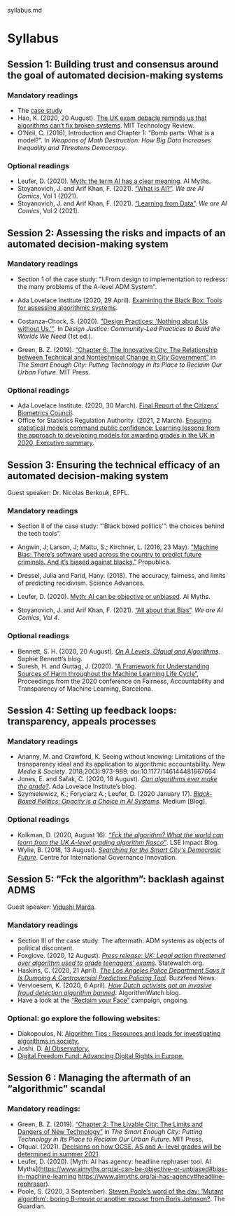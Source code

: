 syllabus.md

# Syllabus

## Session 1: Building trust and consensus around the goal of automated decision-making systems

### Mandatory readings
* The [case study](/2021-casestudy-algo.pdf)
* Hao, K. (2020, 20 August). [The UK exam debacle reminds us that algorithms can’t fix broken systems](https://www.technologyreview.com/2020/08/20/1007502/uk-exam-algorithm-cant-fix-broken-system/). MIT Technology Review.
* O’Neil, C. (2016), Introduction and Chapter 1: “Bomb parts: What is a model?”. In _Weapons of Math Destruction: How Big Data Increases Inequality and Threatens Democracy_.

### Optional readings
* Leufer, D. (2020). [Myth: the term AI has a clear meaning](https://www.aimyths.org/the-term-ai-has-a-clear-meaning). AI Myths. 
* Stoyanovich, J. and Arif Khan, F. (2021). [“What is AI?”](https://dataresponsibly.github.io/we-areai/comics/vol1_en.pdf). _We are AI Comics_, Vol 1 (2021). 
* Stoyanovich, J. and Arif Khan, F. (2021). [“Learning from Data”](https://dataresponsibly.github.io/we-are-ai/comics/vol2_en.pdf). _We are AI Comics_, Vol 2 (2021).  

## Session 2: Assessing the risks and impacts of an automated decision-making system

### Mandatory readings 

* Section 1 of the case study: "I.From design to implementation to redress: the many problems of the A-level ADM System". 

* Ada Lovelace Institute (2020, 29 April). [Examining the Black Box: Tools for assessing algorithmic systems](https://www.adalovelaceinstitute.org/report/examining-the-black-box-tools-for-assessing-algorithmic-systems/). 
* Costanza-Chock, S. (2020). ["Design Practices: 'Nothing about Us without Us.'"](https://design-justice.pubpub.org/pub/cfohnud7). In _Design Justice: Community-Led Practices to Build the Worlds We Need_ (1st ed.). 
* Green, B. Z. (2019). [“Chapter 6: The Innovative City: The Relationship between Technical and Nontechnical Change in City Government”](https://doi.org/10.7551/mitpress/11555.003.0008) in _The Smart Enough City: Putting Technology in Its Place to Reclaim Our Urban Future_. MIT Press. 

### Optional readings
* Ada Lovelace Institute. (2020, 30 March). [Final Report of the Citizens’ Biometrics Council](https://www.adalovelaceinstitute.org/project/citizens-biometrics-council/).
* Office for Statistics Regulation Authority. (2021, 2 March). [Ensuring statistical models command public confidence: Learning lessons from the approach to developing models for awarding grades in the UK in 2020,  Executive summary](https://osr.statisticsauthority.gov.uk/publication/ensuring-statistical-models-command-public-confidence/). 
 
## Session 3: Ensuring the technical efficacy of an automated decision-making system

Guest speaker: Dr. Nicolas Berkouk, EPFL.

### Mandatory readings
* Section II of the case study: “‘Black boxed politics’”: the choices behind the tech tools”.

* Angwin, J; Larson, J; Mattu, S.; Kirchner, L. (2016, 23 May). ["Machine Bias: There’s software used across the country to predict future criminals. And it’s biased against blacks."](https://www.propublica.org/article/machine-bias-risk-assessments-in-criminal-sentencing) Propublica. 
* Dressel, Julia and Farid, Hany. (2018). The accuracy, fairness, and limits of predicting recidivism. Science Advances. 
* Leufer, D. (2020). [Myth: AI can be objective or unbiased](https://www.aimyths.org/ai-can-be-objective-or-unbiased#bias-in-machine-learning). AI Myths. 
* Stoyanovich, J. and Arif Khan, F. (2021). [“All about that Bias”](https://dataresponsibly.github.io/we-are-ai/comics/vol4_en.pdf). _We are AI Comics, Vol 4_.  

### Optional readings
* Bennett, S. H. (2020, 20 August). [_On A Levels, Ofqual and Algorithms_](https://www.sophieheloisebennett.com/posts/a-levels-2020/). Sophie Bennett’s blog.   
* Suresh, H. and Guttag, J. (2020). [“A Framework for Understanding Sources of Harm throughout the Machine Learning Life Cycle”](https://arxiv.org/pdf/1901.10002.pdf), Proceedings from the 2020 conference on Fairness, Accountability and Transparency of Machine Learning, Barcelona. 

## Session 4: Setting up feedback loops: transparency, appeals processes

### Mandatory readings
* Ananny, M. and Crawford, K. Seeing without knowing: Limitations of the transparency ideal and its application to algorithmic accountability. _New Media & Society_. 2018;20(3):973-989. doi:10.1177/146144481667664
* Jones, E. and Safak, C. (2020, 18 August). [_Can algorithms ever make the grade?_](https://www.adalovelaceinstitute.org/blog/can-algorithms-ever-make-the-grade/). Ada Lovelace Institute’s blog. 
* Szymielewicz, K.; Foryciarz A.; Leufer, D. (2020 January 17). [_Black-Boxed Politics: Opacity is a Choice in AI Systems_](https://medium.com/@szymielewicz/black-boxed-politics-cebc0d5a54ad). Medium [Blog]. 

### Optional readings
* Kolkman, D. (2020, August 16). [_“Fck the algorithm? What the world can learn from the UK A-level grading algorithm fiasco”_](https://blogs.lse.ac.uk/impactofsocialsciences/2020/08/26/fk-the-algorithm-what-the-world-can-learn-from-the-uks-a-level-grading-fiasco/). LSE Impact Blog. 
* Wylie, B. (2018, 13 August). [_Searching for the Smart City's Democratic Future_](https://www.cigionline.org/articles/searching-smart-citys-democratic-future/). Centre for International Governance Innovation. 

## Session 5: “Fck the algorithm”: backlash against ADMS

Guest speaker: [Vidushi Marda](https://vidushimarda.com/).

### Mandatory readings
* Section III of the case study: The aftermath: ADM systems as objects of political discontent.
* Foxglove. (2020, 12 August). [_Press release: UK: Legal action threatened over algorithm used to grade teenagers' exams_](https://www.statewatch.org/news/2020/august/uk-legal-action-threatened-over-algorithm-used-to-grade-teenagers-exams/). Statewatch.org.
* Haskins, C. (2020, 21 April). [_The Los Angeles Police Department Says It Is Dumping A Controversial Predictive Policing Tool_](https://www.buzzfeednews.com/article/carolinehaskins1/los-angeles-police-department-dumping-predpol-predictive). Buzzfeed News.
* Vervloesem, K. (2020, 6 April). [_How Dutch activists got an invasive fraud detection algorithm banned_](https://algorithmwatch.org/en/syri-netherlands-algorithm/). AlgorithmWatch blog. 
* Have a look at the [“Reclaim your Face”](https://reclaimyourface.eu/) campaign, ongoing. 


### Optional: go explore the following websites: 
* Diakopoulos, N. [Algorithm Tips : Resources and leads for investigating algorithms in society.](http://algorithmtips.org/)
* Joshi, D. [AI Observatory.](https://ai-observatory.in/) 
* [Digital Freedom Fund: Advancing Digital Rights in Europe.](https://digitalfreedomfund.org/) 

## Session 6 : Managing the aftermath of an “algorithmic” scandal

### Mandatory readings:
* Green, B. Z. (2019). [“Chapter 2: The Livable City: The Limits and Dangers of New Technology”](https://doi.org/10.7551/mitpress/11555.003.0004) in _The Smart Enough City: Putting Technology in Its Place to Reclaim Our Urban Future_. MIT Press. 
* Ofqual. (2021). [Decisions on how GCSE, AS and A- level grades will be determined in summer 2021](https://assets.publishing.service.gov.uk/government/uploads/system/uploads/attachment_data/file/965005/6747-1_decisions_-_GQ_consultation_on_awarding_grades_in_2021.pdf). 
* Leufer, D. (2020). [Myth: AI has agency: headline rephraser tool. AI Myths](https://www.aimyths.org/ai-can-be-objective-or-unbiased#bias-in-machine-learning   https://www.aimyths.org/ai-has-agency#headline-rephraser). 
* Poole, S. (2020, 3 September). [Steven Poole’s word of the day: 'Mutant algorithm': boring B-movie or another excuse from Boris Johnson?](https://www.theguardian.com/books/2020/sep/03/mutant-algorithm-boring-b-movie-or-another-excuse-from-boris-johnson). The Guardian.  




